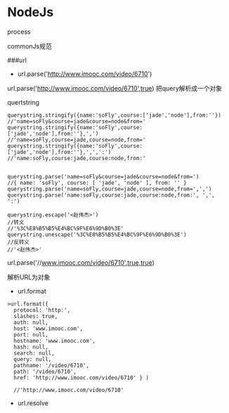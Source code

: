 # NodeJs

process
 
commonJs规范

###url
- url.parse('http://www.imooc.com/video/6710')

url.parse('http://www.imooc.com/video/6710',true)
把query解析成一个对象

quertstring
```
querystring.stringify({name:'soFly',course:['jade','node'],from:''})
//'name=soFly&course=jade&course=node&from='
querystring.stringify({name:'soFly',course:['jade','node'],from:''},',')
//'name=soFly,course=jade,course=node,from='
querystring.stringify({name:'soFly',course:['jade','node'],from:''},',',':')
//'name:soFly,course:jade,course:node,from:'


querystring.parse('name=soFly&course=jade&course=node&from=')
//{ name: 'soFly', course: [ 'jade', 'node' ], from: '' }
querystring.parse('name=soFly,course=jade,course=node,from=',',')
querystring.parse('name:soFly,course:jade,course:node,from:', ',', ':')

querystring.escape('<赵伟杰>') 
//转义
//'%3C%E8%B5%B5%E4%BC%9F%E6%9D%B0%3E'
querystring.unescape('%3C%E8%B5%B5%E4%BC%9F%E6%9D%B0%3E')
//反转义
//'<赵伟杰>'
```




url.parse('//www.imooc.com/video/6710',true,true)

  
  解析URL为对象

- url.format
```
>url.format({
  protocol: 'http:',
  slashes: true,
  auth: null,
  host: 'www.imooc.com',
  port: null,
  hostname: 'www.imooc.com',
  hash: null,
  search: null,
  query: null,
  pathname: '/video/6710',
  path: '/video/6710',
  href: 'http://www.imooc.com/video/6710' } )

  //'http://www.imooc.com/video/6710'
```
- url.resolve